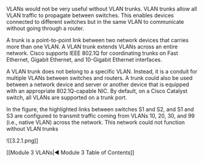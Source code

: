 VLANs would not be very useful without VLAN trunks. VLAN trunks allow all VLAN traffic to propagate between switches. This enables devices connected to different switches but in the same VLAN to communicate without going through a router.

A trunk is a point-to-point link between two network devices that carries more than one VLAN. A VLAN trunk extends VLANs across an entire network. Cisco supports IEEE 802.1Q for coordinating trunks on Fast Ethernet, Gigabit Ethernet, and 10-Gigabit Ethernet interfaces.

A VLAN trunk does not belong to a specific VLAN. Instead, it is a conduit for multiple VLANs between switches and routers. A trunk could also be used between a network device and server or another device that is equipped with an appropriate 802.1Q-capable NIC. By default, on a Cisco Catalyst switch, all VLANs are supported on a trunk port.

In the figure, the highlighted links between switches S1 and S2, and S1 and S3 are configured to transmit traffic coming from VLANs 10, 20, 30, and 99 (i.e., native VLAN) across the network. This network could not function without VLAN trunks

![[3.2.1.png]]

[[Module 3 VLANs|◀ Module 3 Table of Contents]]